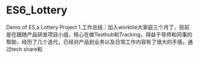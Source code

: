 # ES6_Lottery
Demo of ES,a Lottery Project
1.工作总结：加入worktile大家庭三个月了，目前是在跟随产品研发项目小组，核心在做Testhub和Tracking，得益于导师和同事的帮助，经历了几个迭代，已经对产品到业务以及日常工作内容有了很大的手感。通过tech share和
